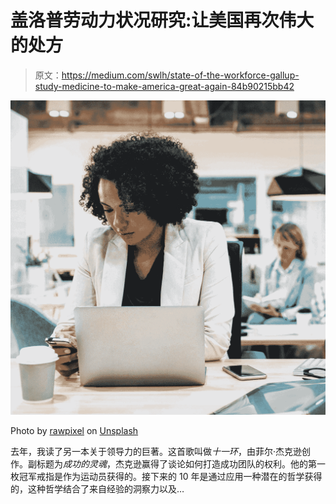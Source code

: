 # 盖洛普劳动力状况研究:让美国再次伟大的处方

> 原文：<https://medium.com/swlh/state-of-the-workforce-gallup-study-medicine-to-make-america-great-again-84b90215bb42>

![](img/e501c8f3d48ddfeede7ef82325d8c7c9.png)

Photo by [rawpixel](https://unsplash.com/photos/NsnibyT6QnU?utm_source=unsplash&utm_medium=referral&utm_content=creditCopyText) on [Unsplash](https://unsplash.com/search/photos/workplace?utm_source=unsplash&utm_medium=referral&utm_content=creditCopyText)

去年，我读了另一本关于领导力的巨著。这首歌叫做*十一环*，由菲尔·杰克逊创作。副标题为*成功的灵魂*，杰克逊赢得了谈论如何打造成功团队的权利。他的第一枚冠军戒指是作为运动员获得的。接下来的 10 年是通过应用一种潜在的哲学获得的，这种哲学结合了来自经验的洞察力以及…